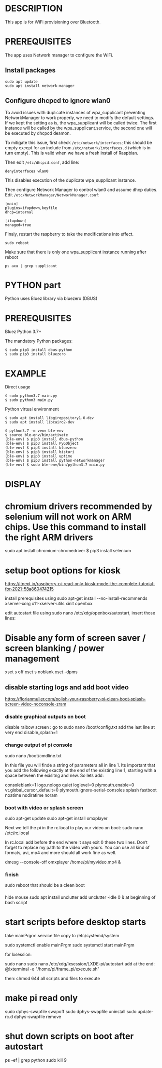 # DESCRIPTION

This app is for WiFi provisioning over Bluetooth.

# PREREQUISITES

The app uses Network manager to configure the WiFi.

## Install packages

    sudo apt update
    sudo apt install network-manager

## Configure dhcpcd to ignore wlan0

To avoid issues with duplicate instances of wpa_supplicant preventing NetworkManager to work properly, we need to modify the default settings. If we kept the setting as is, the wpa_supplicant will be called twice. The first instance will be called by the wpa_supplicant.service, the second one will be executed by dhcpcd deamon. 

To mitigate this issue, first check `/etc/network/interfaces`; this should be empty except for an include from `/etc/network/interfaces.d` (which is in turn empty). This is valid when we have a fresh install of Raspbian.

Then edit `/etc/dhcpcd.conf`, add line:

    denyinterfaces wlan0

This disables execution of the duplicate wpa_supplicant instance.

Then configure Network Manager to control wlan0 and assume dhcp duties. Edit `/etc/NetworkManager/NetworkManager.conf`:

    [main]
    plugins=ifupdown,keyfile
    dhcp=internal
    
    [ifupdown]
    managed=true

Finaly, restart the raspberry to take the modifications into effect.

`sudo reboot`

Make sure that there is only one wpa_supplicant instance running after reboot

`ps axu | grep supplicant`




# PYTHON part

Python uses Bluez library via bluezero (DBUS)

# PREREQUISITES
Bluez
Python 3.7+

The mandatory Python packages:
```
$ sudo pip3 install dbus-python
$ sudo pip3 install bluezero
```

# EXAMPLE

Direct usage

```console
$ sudo python3.7 main.py
$ sudo python3 main.py
```

Python virtual environment

```
$ sudo apt install libgirepository1.0-dev
$ sudo apt install libcairo2-dev

$ python3.7 -m venv ble-env
$ source ble-env/bin/activate
(ble-env) $ pip3 install dbus-python
(ble-env) $ pip3 install PyGObject
(ble-env) $ pip3 install bluezero
(ble-env) $ pip3 install bisturi
(ble-env) $ pip3 install uptime
(ble-env) $ pip3 install python-networkmanager
(ble-env) $ sudo ble-env/bin/python3.7 main.py
```

# DISPLAY
# chromium drivers recommended by selenium will not work on ARM chips. Use this command to install the right ARM drivers
sudo apt install chromium-chromedriver
$ pip3 install selenium



# setup boot options for kiosk

https://itnext.io/raspberry-pi-read-only-kiosk-mode-the-complete-tutorial-for-2021-58a860474215

install prerequisites using 
sudo apt-get install --no-install-recommends xserver-xorg x11-xserver-utils xinit openbox

edit autostart file using sudo nano /etc/xdg/openbox/autostart, insert those lines:
# Disable any form of screen saver / screen blanking / power management
xset s off
xset s noblank
xset -dpms

## disable starting logs and add boot video
https://florianmuller.com/polish-your-raspberry-pi-clean-boot-splash-screen-video-noconsole-zram

### disable graphical outputs on boot
disable raibow screen :
go to
sudo nano /boot/config.txt
add the last line at very end
disable_splash=1

### change output of pi console
sudo nano /boot/cmdline.txt

In this file you will finde a string of parameters all in line 1. Its important that you add the following exactly at the end of the existing line 1, starting with a space between the exisitng and new. So lets add:

consoleblank=1 logo.nologo quiet loglevel=0 plymouth.enable=0 vt.global_cursor_default=0 plymouth.ignore-serial-consoles splash fastboot noatime nodiratime noram

### boot with video or splash screen
sudo apt-get update
sudo apt-get install omxplayer

Next we tell the pi in the rc.local to play our video on boot:
sudo nano /etc/rc.local

In rc.local add before the end where it says exit 0 these two lines. Don‘t forget to replace my path to the video with yours. You can use all kind of formats, avi, mp4 and more should all work fine as well.

dmesg --console-off
omxplayer /home/pi/myvideo.mp4 &


### finish
sudo reboot
that should be a clean boot


### 
hide mouse
sudo apt install unclutter 
add unclutter -idle 0 & at beginning of bash script


# start scripts before desktop starts
take mainPrgrm.service file
copy to /etc/systemd/system

sudo systemctl enable mainPrgm
sudo systemctl start mainPrgm

for lxsession:

sudo nano sudo nano /etc/xdg/lxsession/LXDE-pi/autostart
add at the end:
@lxterminal -e "/home/pi/frame_pi/execute.sh"

then:
chmod 644 all scripts and files to execute


# make pi read only
sudo dphys-swapfile swapoff
sudo dphys-swapfile uninstall
sudo update-rc.d dphys-swapfile remove

# shut down scripts on boot after autostart

ps -ef | grep python
sudo kill 9 <script number>

